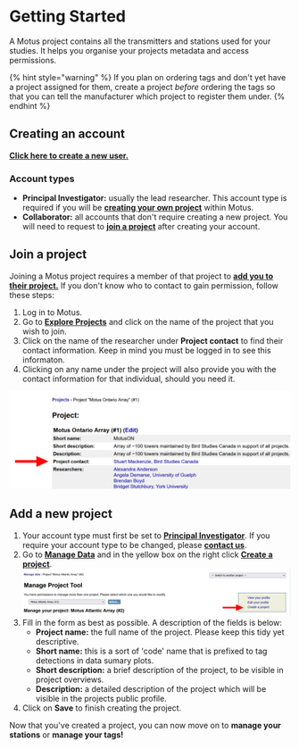 # Getting Started

A Motus project contains all the transmitters and stations used for your studies. It helps you organise your projects metadata and access permissions.

{% hint style="warning" %}
If you plan on ordering tags and don't yet have a project assigned for them, create a project _before_ ordering the tags so that you can tell the manufacturer which project to register them under.
{% endhint %}

## Creating an account

[**Click here to create a new user.**](https://motus.org/data/user/new)

### Account types

* **Principal Investigator:** usually the lead researcher. This account type is required if you will be [**creating your own project**](introduction.md#add-a-new-project) within Motus.
* **Collaborator:** all accounts that don't require creating a new project. You will need to request to  [**join a project**](introduction.md#join-a-project) after creating your account.

## Join a project

Joining a Motus project requires a member of that project to [**add you to their project.**](collaborators.md#add-a-collaborator) If you don't know who to contact to gain permission, follow these steps:

1. Log in to Motus.
2. Go to [**Explore Projects**](https://motus.org/data/projects) and click on the name of the project that you wish to join.
3. Click on the name of the researcher under **Project contact** to find their contact information. Keep in mind you must be logged in to see this informaton.
4. Clicking on any name under the project will also provide you with the contact information for that individual, should you need it.

![](<../.gitbook/assets/Explore Projects - Project contact (1).png>)

## Add a new project

1. Your account type must first be set to [**Principal Investigator**](introduction.md#account-types). If you require your account type to be changed, please [**contact us**](https://motus.org/contact).
2. Go to [**Manage Data**](https://motus.org/data) and in the yellow box on the right click [**Create a project**](https://motus.org/data/project/new).![](<../.gitbook/assets/Manage Data - Create project.png>)
3. Fill in the form as best as possible. A description of the fields is below:
   * **Project name:** the full name of the project. Please keep this tidy yet descriptive.
   * **Short name:** this is a sort of 'code' name that is prefixed to tag detections in data sumary plots.
   * **Short description:** a brief description of the project, to be visible in project overviews.
   * **Description:** a detailed description of the project which will be visible in the projects public profile.
4. Click on **Save** to finish creating the project.

Now that you've created a project, you can now move on to **manage your stations** or **manage your tags!**
